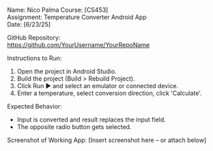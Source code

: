 Name: Nico Palma
Course: [CS453]  
Assignment: Temperature Converter Android App  
Date: [6/23/25]

GitHub Repository:  
https://github.com/YourUsername/YourRepoName

Instructions to Run:
1. Open the project in Android Studio.
2. Build the project (Build > Rebuild Project).
3. Click Run ▶️ and select an emulator or connected device.
4. Enter a temperature, select conversion direction, click 'Calculate'.

Expected Behavior:
- Input is converted and result replaces the input field.
- The opposite radio button gets selected.

Screenshot of Working App:
[Insert screenshot here – or attach below]
